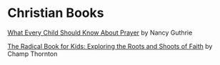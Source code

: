 # Christian Books

[What Every Child Should Know About Prayer](https://www.nancyguthrie.com/what-every-child-should-know-about-prayer) by Nancy Guthrie

[The Radical Book for Kids: Exploring the Roots and Shoots of Faith](https://www.amazon.com/Radical-Book-Kids-Exploring-Shoots/dp/1942572719) by Champ Thornton
